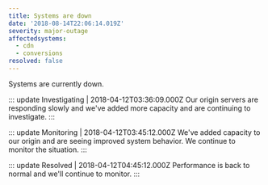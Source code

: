 ```yaml
---
title: Systems are down
date: '2018-08-14T22:06:14.019Z'
severity: major-outage
affectedsystems:
  - cdn
  - conversions
resolved: false
---
```


Systems are currently down.

::: update Investigating | 2018-04-12T03:36:09.000Z
Our origin servers are responding slowly and we've added more capacity and are continuing to investigate.
:::

::: update Monitoring | 2018-04-12T03:45:12.000Z
We've added capacity to our origin and are seeing improved system behavior. We continue to monitor the situation.
:::

::: update Resolved | 2018-04-12T04:45:12.000Z
Performance is back to normal and we'll continue to monitor.
:::
